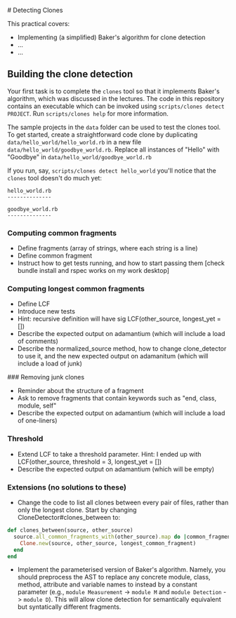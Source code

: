 # Detecting Clones

This practical covers:

* Implementing (a simplified) Baker's algorithm for clone detection
* ...
* ...

## Building the clone detection

Your first task is to complete the `clones` tool so that it implements Baker's algorithm, which was discussed in the lectures. The code in this repository contains an executable which can be invoked using `scripts/clones detect PROJECT`. Run `scripts/clones help` for more information.

The sample projects in the `data` folder can be used to test the clones tool. To get started, create a straightforward code clone by duplicating `data/hello_world/hello_world.rb` in a new file `data/hello_world/goodbye_world.rb`. Replace all instances of "Hello" with "Goodbye" in `data/hello_world/goodbye_world.rb`

If you run, say, `scripts/clones detect hello_world` you'll notice that the `clones` tool doesn't do much yet:

```
hello_world.rb
--------------

goodbye_world.rb
--------------
```

### Computing common fragments

* Define fragments (array of strings, where each string is a line)
* Define common fragment
* Instruct how to get tests running, and how to start passing them [check bundle install and rspec works on my work desktop]

### Computing longest common fragments

* Define LCF
* Introduce new tests
* Hint: recursive definition will have sig LCF(other_source, longest_yet = [])
* Describe the expected output on adamantium (which will include a load of comments)
* Describe the normalized_source method, how to change clone_detector to use it, and the new expected output on adamanitum (which will include a load of junk)

### Removing junk clones

* Reminder about the structure of a fragment
* Ask to remove fragments that contain keywords such as "end, class, module, self"
* Describe the expected output on adamantium (which will include a load of one-liners)

### Threshold

* Extend LCF to take a threshold parameter. Hint: I ended up with LCF(other_source, threshold = 3, longest_yet = [])
* Describe the expected output on adamantium (which will be empty)

### Extensions (no solutions to these)

* Change the code to list all clones between every pair of files, rather than only the longest clone. Start by changing CloneDetector#clones_between to:

```ruby
def clones_between(source, other_source)
  source.all_common_fragments_with(other_source).map do |common_fragment|
    Clone.new(source, other_source, longest_common_fragment)
  end
end
```

* Implement the parameterised version of Baker's algorithm. Namely, you should preprocess the AST to replace any concrete module, class, method, attribute and variable names to instead by a constant parameter (e.g., `module Measurement` -> `module M` and `module Detection` -> `module D`). This will allow clone detection for semantically equivalent but syntatically different fragments.
